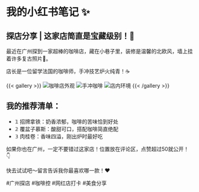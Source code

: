# 我的小红书笔记 ✨

## 探店分享 | 这家店简直是宝藏级别！💯

最近在广州探到一家超棒的咖啡店，藏在小巷子里，装修是温馨的北欧风，墙上挂着许多复古照片📸。

店长是一位留学法国的咖啡师，手冲技艺炉火纯青！☕️

{{< gallery >}}
![咖啡店外观](https://images.unsplash.com/photo-1600093463592-8e36ae95ef56?ixlib=rb-1.2.1&auto=format&fit=crop&w=1350&q=80)
![手冲咖啡](https://images.unsplash.com/photo-1495474472287-4d71bcdd2085?ixlib=rb-1.2.1&auto=format&fit=crop&w=1350&q=80)
![店内环境](https://images.unsplash.com/photo-1509042239860-f550ce710b93?ixlib=rb-1.2.1&auto=format&fit=crop&w=1350&q=80)
{{< /gallery >}}

## 我的推荐清单：

- 𝟙 招牌拿铁：奶香浓郁，咖啡的苦味恰到好处
- 𝟚 覆盆子慕斯：酸甜可口，搭配咖啡简直绝配
- 𝟛 肉桂卷：香味四溢，刚出炉时最好吃

如果你也在广州，一定不要错过这家店！位置放在评论区，点赞超过50就公开！👇

快去试试吧～留言告诉我你最喜欢哪一款！❤️

#广州探店 #咖啡控 #网红店打卡 #美食分享 